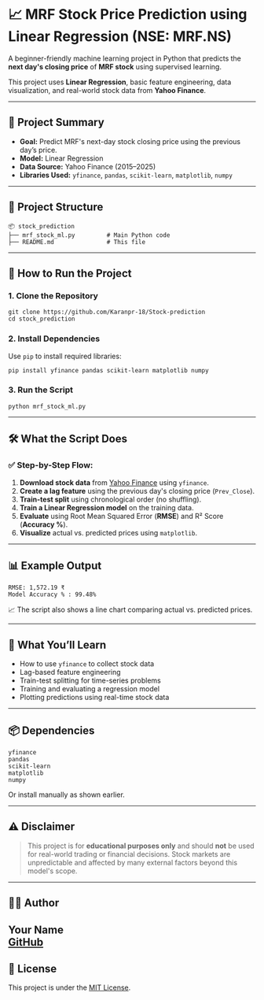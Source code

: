 # 📈 MRF Stock Price Prediction using Linear Regression (NSE: MRF.NS)

A beginner-friendly machine learning project in Python that predicts the **next day's closing price** of **MRF stock** using supervised learning.

This project uses **Linear Regression**, basic feature engineering, data visualization, and real-world stock data from **Yahoo Finance**.

---

## 🧾 Project Summary

- **Goal:** Predict MRF's next-day stock closing price using the previous day’s price.
- **Model:** Linear Regression
- **Data Source:** Yahoo Finance (2015–2025)
- **Libraries Used:** `yfinance`, `pandas`, `scikit-learn`, `matplotlib`, `numpy`

---

## 📁 Project Structure

```
📦 stock_prediction
├── mrf_stock_ml.py         # Main Python code
├── README.md               # This file
```

---

## 🚀 How to Run the Project

### 1. Clone the Repository

```
git clone https://github.com/Karanpr-18/Stock-prediction
cd stock_prediction
```

### 2. Install Dependencies

Use `pip` to install required libraries:

```
pip install yfinance pandas scikit-learn matplotlib numpy
```

### 3. Run the Script

```
python mrf_stock_ml.py
```

---

## 🛠️ What the Script Does

### ✅ Step-by-Step Flow:

1. **Download stock data** from [Yahoo Finance](https://finance.yahoo.com/) using `yfinance`.
2. **Create a lag feature** using the previous day's closing price (`Prev_Close`).
3. **Train-test split** using chronological order (no shuffling).
4. **Train a Linear Regression model** on the training data.
5. **Evaluate** using Root Mean Squared Error (**RMSE**) and R² Score (**Accuracy %**).
6. **Visualize** actual vs. predicted prices using `matplotlib`.

---

## 📊 Example Output

```
RMSE: 1,572.19 ₹
Model Accuracy % : 99.48%
```

📈 The script also shows a line chart comparing actual vs. predicted prices.

---

## 📌 What You’ll Learn

- How to use `yfinance` to collect stock data
- Lag-based feature engineering
- Train-test splitting for time-series problems
- Training and evaluating a regression model
- Plotting predictions using real-time stock data

---

## 📦 Dependencies

```
yfinance
pandas
scikit-learn
matplotlib
numpy
```

Or install manually as shown earlier.

---

## ⚠️ Disclaimer

> This project is for **educational purposes only** and should **not** be used for real-world trading or financial decisions. Stock markets are unpredictable and affected by many external factors beyond this model's scope.

---

## 👨‍💻 Author

**Your Name**  
[GitHub](https://github.com/Karanpr-18)
---

## 📝 License

This project is under the [MIT License](LICENSE).
```

